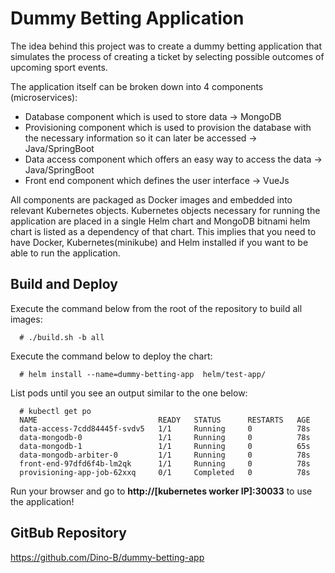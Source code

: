 # Dummy Betting Application

The idea behind this project was to create a dummy betting application that simulates the process of creating a ticket by selecting 
possible outcomes of upcoming sport events.

The application itself can be broken down into 4 components (microservices):
* Database component which is used to store data -> MongoDB
* Provisioning component which is used to provision the database with the necessary information so it can later be accessed -> Java/SpringBoot
* Data access component which offers an easy way to access the data -> Java/SpringBoot
* Front end component which defines the user interface -> VueJs

 All components are packaged as Docker images and embedded into relevant Kubernetes objects. Kubernetes objects necessary for running the application 
 are placed in a single Helm chart and MongoDB bitnami helm chart is listed as a dependency of that chart. This implies that you need to have Docker, Kubernetes(minikube) and Helm installed if you want to be able to 
 run the application.

## Build and Deploy

Execute the command below from the root of the repository to build all images:

```
  # ./build.sh -b all
```

Execute the command below to deploy the chart:

```
  # helm install --name=dummy-betting-app  helm/test-app/
```

List pods until you see an output similar to the one below:

```
  # kubectl get po
  NAME                           READY   STATUS      RESTARTS   AGE
  data-access-7cdd84445f-svdv5   1/1     Running     0          78s
  data-mongodb-0                 1/1     Running     0          78s
  data-mongodb-1                 1/1     Running     0          65s
  data-mongodb-arbiter-0         1/1     Running     0          78s
  front-end-97dfd6f4b-lm2qk      1/1     Running     0          78s
  provisioning-app-job-62xxq     0/1     Completed   0          78s
```

Run your browser and go to **http://[kubernetes worker IP]:30033** to use the application!

## GitBub Repository

https://github.com/Dino-B/dummy-betting-app
